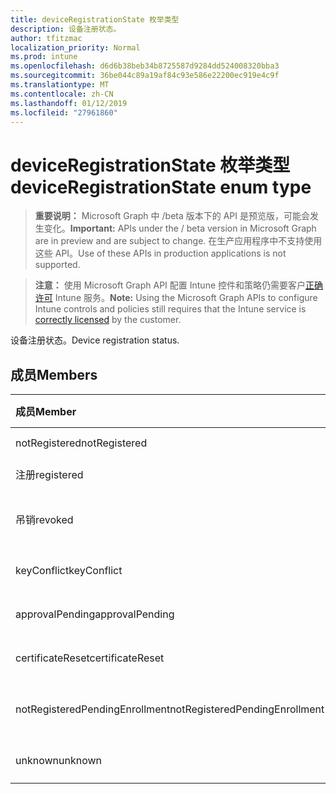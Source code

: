 ```yaml
---
title: deviceRegistrationState 枚举类型
description: 设备注册状态。
author: tfitzmac
localization_priority: Normal
ms.prod: intune
ms.openlocfilehash: d6d6b38beb34b8725587d9284dd524008320bba3
ms.sourcegitcommit: 36be044c89a19af84c93e586e22200ec919e4c9f
ms.translationtype: MT
ms.contentlocale: zh-CN
ms.lasthandoff: 01/12/2019
ms.locfileid: "27961860"
---
```

# <a name="deviceregistrationstate-enum-type"></a><span data-ttu-id="1d20c-103">deviceRegistrationState 枚举类型</span><span class="sxs-lookup"><span data-stu-id="1d20c-103">deviceRegistrationState enum type</span></span>

> <span data-ttu-id="1d20c-104">**重要说明：** Microsoft Graph 中 /beta 版本下的 API 是预览版，可能会发生变化。</span><span class="sxs-lookup"><span data-stu-id="1d20c-104">**Important:** APIs under the / beta version in Microsoft Graph are in preview and are subject to change.</span></span> <span data-ttu-id="1d20c-105">在生产应用程序中不支持使用这些 API。</span><span class="sxs-lookup"><span data-stu-id="1d20c-105">Use of these APIs in production applications is not supported.</span></span>

> <span data-ttu-id="1d20c-106">**注意：** 使用 Microsoft Graph API 配置 Intune 控件和策略仍需要客户[正确许可](https://go.microsoft.com/fwlink/?linkid=839381) Intune 服务。</span><span class="sxs-lookup"><span data-stu-id="1d20c-106">**Note:** Using the Microsoft Graph APIs to configure Intune controls and policies still requires that the Intune service is [correctly licensed](https://go.microsoft.com/fwlink/?linkid=839381) by the customer.</span></span>

<span data-ttu-id="1d20c-107">设备注册状态。</span><span class="sxs-lookup"><span data-stu-id="1d20c-107">Device registration status.</span></span>
## <a name="members"></a><span data-ttu-id="1d20c-108">成员</span><span class="sxs-lookup"><span data-stu-id="1d20c-108">Members</span></span>
|<span data-ttu-id="1d20c-109">成员</span><span class="sxs-lookup"><span data-stu-id="1d20c-109">Member</span></span>|<span data-ttu-id="1d20c-110">值</span><span class="sxs-lookup"><span data-stu-id="1d20c-110">Value</span></span>|<span data-ttu-id="1d20c-111">Description</span><span class="sxs-lookup"><span data-stu-id="1d20c-111">Description</span></span>|
|:---|:---|:---|
|<span data-ttu-id="1d20c-112">notRegistered</span><span class="sxs-lookup"><span data-stu-id="1d20c-112">notRegistered</span></span>|<span data-ttu-id="1d20c-113">0</span><span class="sxs-lookup"><span data-stu-id="1d20c-113">0</span></span>|<span data-ttu-id="1d20c-114">未注册设备。</span><span class="sxs-lookup"><span data-stu-id="1d20c-114">The device is not registered.</span></span>|
|<span data-ttu-id="1d20c-115">注册</span><span class="sxs-lookup"><span data-stu-id="1d20c-115">registered</span></span>|<span data-ttu-id="1d20c-116">2</span><span class="sxs-lookup"><span data-stu-id="1d20c-116">2</span></span>|<span data-ttu-id="1d20c-117">已注册设备。</span><span class="sxs-lookup"><span data-stu-id="1d20c-117">The device is registered.</span></span>|
|<span data-ttu-id="1d20c-118">吊销</span><span class="sxs-lookup"><span data-stu-id="1d20c-118">revoked</span></span>|<span data-ttu-id="1d20c-119">3</span><span class="sxs-lookup"><span data-stu-id="1d20c-119">3</span></span>|<span data-ttu-id="1d20c-120">已阻止、 擦除或停用该设备。</span><span class="sxs-lookup"><span data-stu-id="1d20c-120">The device has been blocked, wiped or retired.</span></span>|
|<span data-ttu-id="1d20c-121">keyConflict</span><span class="sxs-lookup"><span data-stu-id="1d20c-121">keyConflict</span></span>|<span data-ttu-id="1d20c-122">4</span><span class="sxs-lookup"><span data-stu-id="1d20c-122">4</span></span>|<span data-ttu-id="1d20c-123">设备具有键冲突。</span><span class="sxs-lookup"><span data-stu-id="1d20c-123">The device has a key conflict.</span></span>|
|<span data-ttu-id="1d20c-124">approvalPending</span><span class="sxs-lookup"><span data-stu-id="1d20c-124">approvalPending</span></span>|<span data-ttu-id="1d20c-125">5</span><span class="sxs-lookup"><span data-stu-id="1d20c-125">5</span></span>|<span data-ttu-id="1d20c-126">设备是待审批状态。</span><span class="sxs-lookup"><span data-stu-id="1d20c-126">The device is pending approval.</span></span>|
|<span data-ttu-id="1d20c-127">certificateReset</span><span class="sxs-lookup"><span data-stu-id="1d20c-127">certificateReset</span></span>|<span data-ttu-id="1d20c-128">6</span><span class="sxs-lookup"><span data-stu-id="1d20c-128">6</span></span>|<span data-ttu-id="1d20c-129">设备证书已被重置。</span><span class="sxs-lookup"><span data-stu-id="1d20c-129">The device certificate has been reset.</span></span>|
|<span data-ttu-id="1d20c-130">notRegisteredPendingEnrollment</span><span class="sxs-lookup"><span data-stu-id="1d20c-130">notRegisteredPendingEnrollment</span></span>|<span data-ttu-id="1d20c-131">7</span><span class="sxs-lookup"><span data-stu-id="1d20c-131">7</span></span>|<span data-ttu-id="1d20c-132">未注册设备以及待处理的注册。</span><span class="sxs-lookup"><span data-stu-id="1d20c-132">The device is not registered and pending enrollment.</span></span>|
|<span data-ttu-id="1d20c-133">unknown</span><span class="sxs-lookup"><span data-stu-id="1d20c-133">unknown</span></span>|<span data-ttu-id="1d20c-134">8</span><span class="sxs-lookup"><span data-stu-id="1d20c-134">8</span></span>|<span data-ttu-id="1d20c-135">未知设备注册状态。</span><span class="sxs-lookup"><span data-stu-id="1d20c-135">The device registration status is unknown.</span></span>|





